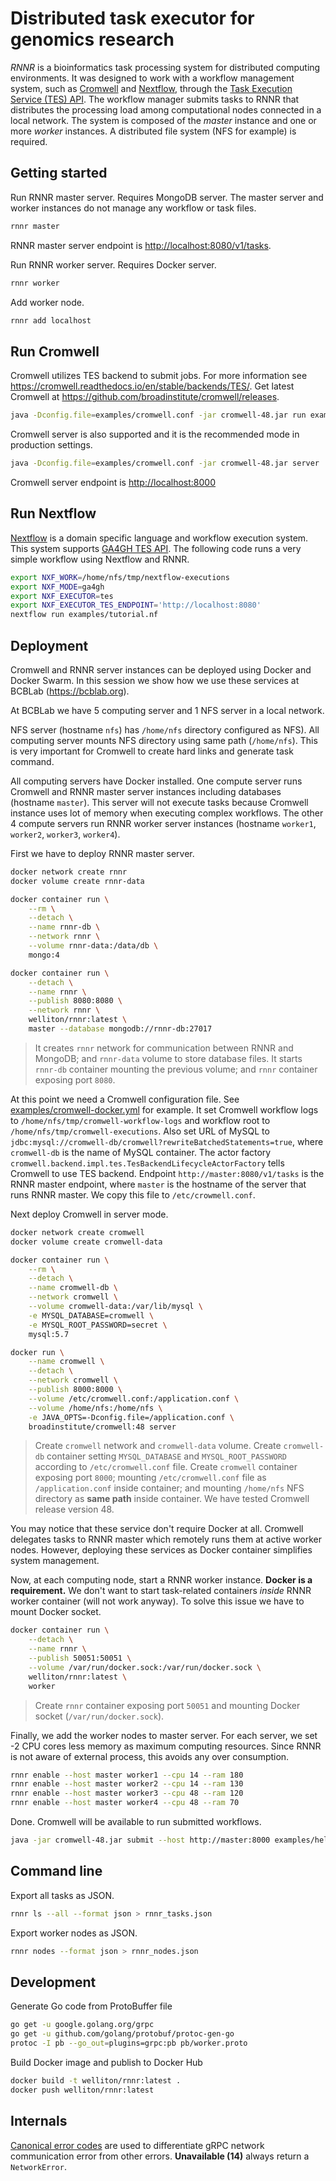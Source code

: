 # Distributed task executor for genomics research

*RNNR* is a bioinformatics task processing system for distributed computing environments.
It was designed to work with a workflow management system, such as [Cromwell](https://github.com/broadinstitute/cromwell) and [Nextflow](https://www.nextflow.io/), through the [Task Execution Service (TES) API](https://github.com/ga4gh/task-execution-schemas).
The workflow manager submits tasks to RNNR that distributes the processing load among computational nodes connected in a local network.
The system is composed of the *master* instance and one or more *worker* instances.
A distributed file system (NFS for example) is required.

## Getting started

Run RNNR master server.
Requires MongoDB server.
The master server and worker instances do not manage any workflow or task files.

```bash
rnnr master
```

RNNR master server endpoint is <http://localhost:8080/v1/tasks>.

Run RNNR worker server. Requires Docker server.

```bash
rnnr worker
```

Add worker node.

```bash
rnnr add localhost
```

## Run Cromwell

Cromwell utilizes TES backend to submit jobs.
For more information see <https://cromwell.readthedocs.io/en/stable/backends/TES/>.
Get latest Cromwell at <https://github.com/broadinstitute/cromwell/releases>.

```bash
java -Dconfig.file=examples/cromwell.conf -jar cromwell-48.jar run examples/hello.wdl
```

Cromwell server is also supported and it is the recommended mode in production settings.

```bash
java -Dconfig.file=examples/cromwell.conf -jar cromwell-48.jar server
``` 

Cromwell server endpoint is <http://localhost:8000>

## Run Nextflow

[Nextflow](https://www.nextflow.io/) is a domain specific language and workflow execution system.
This system supports [GA4GH TES API](https://www.nextflow.io/docs/latest/executor.html#ga4gh-tes).
The following code runs a very simple workflow using Nextflow and RNNR.

```bash
export NXF_WORK=/home/nfs/tmp/nextflow-executions
export NXF_MODE=ga4gh
export NXF_EXECUTOR=tes
export NXF_EXECUTOR_TES_ENDPOINT='http://localhost:8080'
nextflow run examples/tutorial.nf
```

## Deployment

Cromwell and RNNR server instances can be deployed using Docker and Docker Swarm.
In this session we show how we use these services at BCBLab (<https://bcblab.org>).

At BCBLab we have 5 computing server and 1 NFS server in a local network.

NFS server (hostname `nfs`) has `/home/nfs` directory configured as NFS).
All computing server mounts NFS directory using same path (`/home/nfs`).
This is very important for Cromwell to create hard links and generate task command. 

All computing servers have Docker installed.
One compute server runs Cromwell and RNNR master server instances including databases (hostname `master`).
This server will not execute tasks because Cromwell instance uses lot of memory when executing complex workflows.
The other 4 compute servers run RNNR worker server instances (hostname `worker1`, `worker2`, `worker3`, `worker4`).

First we have to deploy RNNR master server.

```bash
docker network create rnnr
docker volume create rnnr-data

docker container run \
    --rm \
    --detach \
    --name rnnr-db \
    --network rnnr \
    --volume rnnr-data:/data/db \
    mongo:4

docker container run \
    --detach \
    --name rnnr \
    --publish 8080:8080 \
    --network rnnr \
    welliton/rnnr:latest \
    master --database mongodb://rnnr-db:27017
```

> It creates `rnnr` network for communication between RNNR and MongoDB;
> and `rnnr-data` volume to store database files.
> It starts `rnnr-db` container mounting the previous volume;
> and `rnnr` container exposing port `8080`.

At this point we need a Cromwell configuration file.
See [examples/cromwell-docker.yml](examples/cromwell-docker.conf) for example.
It set Cromwell workflow logs to `/home/nfs/tmp/cromwell-workflow-logs` and workflow root to `/home/nfs/tmp/cromwell-executions`.
Also set URL of MySQL to `jdbc:mysql://cromwell-db/cromwell?rewriteBatchedStatements=true`, where `cromwell-db` is the name of MySQL container.
The actor factory `cromwell.backend.impl.tes.TesBackendLifecycleActorFactory` tells Cromwell to use TES backend.
Endpoint `http://master:8080/v1/tasks` is the RNNR master endpoint, where `master` is the hostname of the server that runs RNNR master. 
We copy this file to `/etc/crowmell.conf`.

Next deploy Cromwell in server mode.

```bash
docker network create cromwell
docker volume create cromwell-data

docker container run \
    --rm \
    --detach \
    --name cromwell-db \
    --network cromwell \
    --volume cromwell-data:/var/lib/mysql \
    -e MYSQL_DATABASE=cromwell \
    -e MYSQL_ROOT_PASSWORD=secret \
    mysql:5.7

docker run \
    --name cromwell \
    --detach \
    --network cromwell \
    --publish 8000:8000 \
    --volume /etc/cromwell.conf:/application.conf \
    --volume /home/nfs:/home/nfs \
    -e JAVA_OPTS=-Dconfig.file=/application.conf \
    broadinstitute/cromwell:48 server
```

> Create `cromwell` network and `cromwell-data` volume.
> Create `cromwell-db` container setting `MYSQL_DATABASE` and `MYSQL_ROOT_PASSWORD` according to `/etc/cromwell.conf` file.
> Create `cromwell` container exposing port `8000`; mounting `/etc/cromwell.conf` file as `/application.conf` inside container;
> and mounting `/home/nfs` NFS directory as **same path** inside container.
> We have tested Cromwell release version 48.

You may notice that these service don't require Docker at all.
Cromwell delegates tasks to RNNR master which remotely runs them at active worker nodes.
However, deploying these services as Docker container simplifies system management.

Now, at each computing node, start a RNNR worker instance. **Docker is a requirement.**
We don't want to start task-related containers *inside* RNNR worker container (will not work anyway).
To solve this issue we have to mount Docker socket.

```bash
docker container run \
    --detach \
    --name rnnr \
    --publish 50051:50051 \
    --volume /var/run/docker.sock:/var/run/docker.sock \
    welliton/rnnr:latest \
    worker
```

> Create `rnnr` container exposing port `50051` and mounting Docker socket (`/var/run/docker.sock`).

Finally, we add the worker nodes to master server.
For each server, we set -2 CPU cores less memory as maximum computing resources.
Since RNNR is not aware of external process, this avoids any over consumption.  

```bash
rnnr enable --host master worker1 --cpu 14 --ram 180
rnnr enable --host master worker2 --cpu 14 --ram 130
rnnr enable --host master worker3 --cpu 48 --ram 120
rnnr enable --host master worker4 --cpu 48 --ram 70
```

Done. Cromwell will be available to run submitted workflows.

```bash
java -jar cromwell-48.jar submit --host http://master:8000 examples/hello.wdl
```

## Command line

Export all tasks as JSON.

```bash
rnnr ls --all --format json > rnnr_tasks.json
```

Export worker nodes as JSON.

```bash
rnnr nodes --format json > rnnr_nodes.json
```

## Development

Generate Go code from ProtoBuffer file

```bash
go get -u google.golang.org/grpc
go get -u github.com/golang/protobuf/protoc-gen-go
protoc -I pb --go_out=plugins=grpc:pb pb/worker.proto 
```

Build Docker image and publish to Docker Hub

```bash
docker build -t welliton/rnnr:latest .
docker push welliton/rnnr:latest
```

## Internals

[Canonical error codes](https://pkg.go.dev/google.golang.org/grpc/codes?tab=doc) are used to differentiate gRPC network communication error from other errors.
**Unavailable (14)** always return a `NetworkError`.